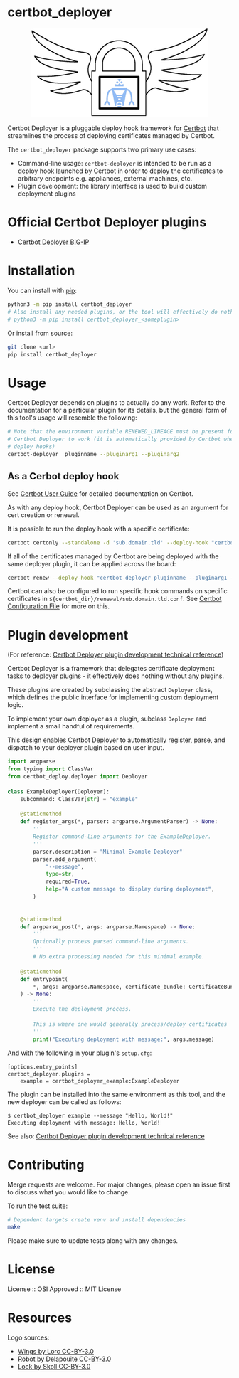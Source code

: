 certbot_deployer
===========

<p align="center">
  <a href="#resources">
      <img width="400" src="https://raw.githubusercontent.com/theias/certbot_deployer/refs/heads/main/docs/logo.png" />
  </a>
</p>


Certbot Deployer is a pluggable deploy hook framework for [Certbot] that streamlines the process of deploying certificates managed by Certbot.

The `certbot_deployer` package supports two primary use cases:

* Command-line usage: `certbot-deployer` is intended to be run as a deploy hook launched by Certbot in order to deploy the certificates to arbitrary endpoints e.g. appliances, external machines, etc.
* Plugin development: the library interface is used to build custom deployment plugins

# Official Certbot Deployer plugins

* [Certbot Deployer BIG-IP]

# Installation

You can install with [pip]:

```sh
python3 -m pip install certbot_deployer
# Also install any needed plugins, or the tool will effectively do nothing
# python3 -m pip install certbot_deployer_<someplugin>
```

Or install from source:

```sh
git clone <url>
pip install certbot_deployer
```

# Usage

Certbot Deployer depends on plugins to actually do any work. Refer to the documentation for a particular plugin for its details, but the general form of this tool's usage will resemble the following:

```sh
# Note that the environment variable RENEWED_LINEAGE must be present for
# Certbot Deployer to work (it is automatically provided by Certbot when launching
# deploy hooks)
certbot-deployer  pluginname --pluginarg1 --pluginarg2
```

## As a Cerbot deploy hook

See [Certbot User Guide] for detailed documentation on Certbot.

As with any deploy hook, Certbot Deployer can be used as an argument for cert creation or renewal.

It is possible to run the deploy hook with a specific certificate:

```sh
certbot certonly --standalone -d 'sub.domain.tld' --deploy-hook "certbot-deployer pluginname --pluginarg1 --pluginarg2"
```

If all of the certificates managed by Certbot are being deployed with the same deployer plugin, it can be applied across the board:

```sh
certbot renew --deploy-hook "certbot-deployer pluginname --pluginarg1 --pluginarg2"
```

Certbot can also be configured to run specific hook commands on specific certificates in `${certbot_dir}/renewal/sub.domain.tld.conf`. See [Certbot Configuration File] for more on this.

# Plugin development

(For reference: [Certbot Deployer plugin development technical reference])

Certbot Deployer is a framework that delegates certificate deployment tasks to deployer plugins - it effectively does nothing without any plugins.

These plugins are created by subclassing the abstract `Deployer` class, which defines the public interface for implementing custom deployment logic.

To implement your own deployer as a plugin, subclass `Deployer` and implement a small handful of requirements.

This design enables Certbot Deployer to automatically register, parse, and dispatch to your deployer plugin based on user input.

```python
import argparse
from typing import ClassVar
from certbot_deploy.deployer import Deployer

class ExampleDeployer(Deployer):
    subcommand: ClassVar[str] = "example"

    @staticmethod
    def register_args(*, parser: argparse.ArgumentParser) -> None:
        '''
        Register command-line arguments for the ExampleDeployer.
        '''
        parser.description = "Minimal Example Deployer"
        parser.add_argument(
            "--message",
            type=str,
            required=True,
            help="A custom message to display during deployment",
        )


    @staticmethod
    def argparse_post(*, args: argparse.Namespace) -> None:
        '''
        Optionally process parsed command-line arguments.
        '''
        # No extra processing needed for this minimal example.

    @staticmethod
    def entrypoint(
        *, args: argparse.Namespace, certificate_bundle: CertificateBundle
    ) -> None:
        '''
        Execute the deployment process.

        This is where one would generally process/deploy certificates
        '''
        print("Executing deployment with message:", args.message)
```

And with the following in your plugin's `setup.cfg`:

```
[options.entry_points]
certbot_deployer.plugins =
    example = certbot_deployer_example:ExampleDeployer

```

The plugin can be installed into the same environment as this tool, and the new
deployer can be called as follows:

```
$ certbot_deployer example --message "Hello, World!"
Executing deployment with message: Hello, World!
```

See also: [Certbot Deployer plugin development technical reference]

# Contributing

Merge requests are welcome. For major changes, please open an issue first to discuss what you would like to change.

To run the test suite:

```bash
# Dependent targets create venv and install dependencies
make
```

Please make sure to update tests along with any changes.

# License

License :: OSI Approved :: MIT License

# Resources

Logo sources:

* [Wings by Lorc CC-BY-3.0](https://game-icons.net/1x1/lorc/feathered-wing.html)
* [Robot by Delapouite CC-BY-3.0](https://game-icons.net/1x1/delapouite/mono-wheel-robot.html)
* [Lock by Skoll CC-BY-3.0](https://game-icons.net/1x1/skoll/combination-lock.html)



[Certbot Configuration File]: https://eff-certbot.readthedocs.io/en/stable/using.html#configuration-file
[Certbot Deployer BIG-IP]: https://github.com/theias/certbot_deployer_bigip
[Certbot Deployer plugin development technical reference]: https://theias.github.io/certbot_deployer/
[Certbot User Guide]: https://eff-certbot.readthedocs.io/en/stable/using.html
[Certbot]: https://certbot.eff.org/
[pip]: https://pip.pypa.io/en/stable/
